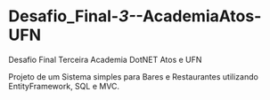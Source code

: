 # Desafio_Final-_3-_-AcademiaAtos-UFN
Desafio Final Terceira Academia  DotNET Atos e UFN 

Projeto de um Sistema simples para Bares e Restaurantes utilizando EntityFramework, SQL e MVC.
